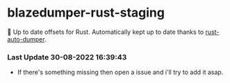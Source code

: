 # blazedumper-rust-staging

🚀 Up to date offsets for Rust. Automatically kept up to date thanks to [rust-auto-dumper](https://github.com/Akandesh/rust-auto-dumper).


### Last Update 30-08-2022 16:39:43
- If there's something missing then open a issue and i'll try to add it asap.